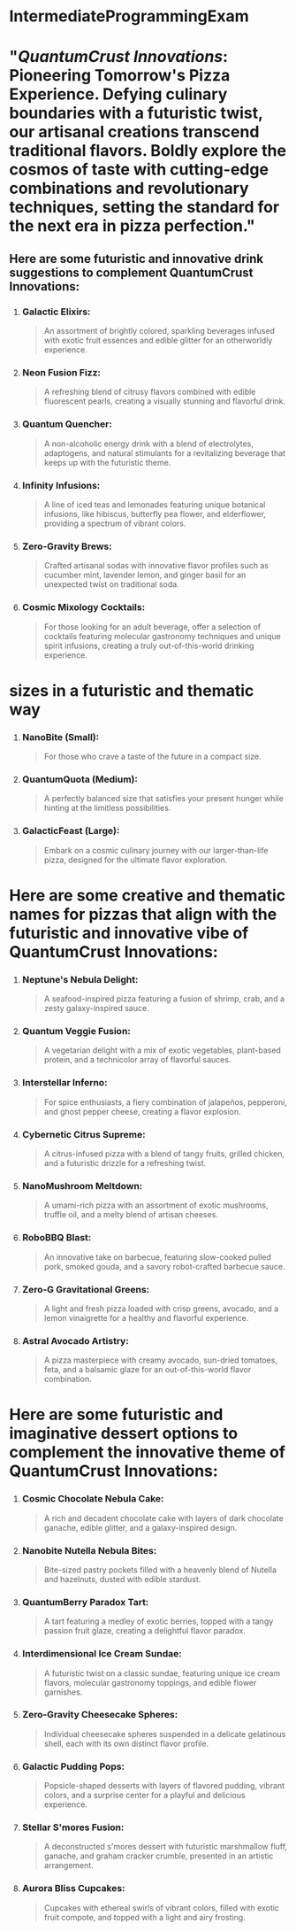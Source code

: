 # IntermediateProgrammingExam


# "*QuantumCrust Innovations*: Pioneering Tomorrow's Pizza Experience. Defying culinary boundaries with a futuristic twist, our artisanal creations transcend traditional flavors. Boldly explore the cosmos of taste with cutting-edge combinations and revolutionary techniques, setting the standard for the next era in pizza perfection."



## Here are some futuristic and innovative drink suggestions to complement QuantumCrust Innovations:

1. ###  Galactic Elixirs:
    > An assortment of brightly colored, sparkling beverages infused with exotic fruit essences and edible glitter for an otherworldly experience.

1. ### Neon Fusion Fizz:
    > A refreshing blend of citrusy flavors combined with edible fluorescent pearls, creating a visually stunning and flavorful drink.

1. ### Quantum Quencher:
    > A non-alcoholic energy drink with a blend of electrolytes, adaptogens, and natural stimulants for a revitalizing beverage that keeps up with the futuristic theme.

1. ### Infinity Infusions:
    > A line of iced teas and lemonades featuring unique botanical infusions, like hibiscus, butterfly pea flower, and elderflower, providing a spectrum of vibrant colors.

1. ### Zero-Gravity Brews:
    > Crafted artisanal sodas with innovative flavor profiles such as cucumber mint, lavender lemon, and ginger basil for an unexpected twist on traditional soda.

1. ### Cosmic Mixology Cocktails:
    > For those looking for an adult beverage, offer a selection of cocktails featuring molecular gastronomy techniques and unique spirit infusions, creating a truly out-of-this-world drinking experience.

# sizes in a futuristic and thematic way

1. ### NanoBite (Small): 
    > For those who crave a taste of the future in a compact size.

1. ### QuantumQuota (Medium): 
    > A perfectly balanced size that satisfies your present hunger while hinting at the limitless possibilities.

1. ### GalacticFeast (Large): 
    > Embark on a cosmic culinary journey with our larger-than-life pizza, designed for the ultimate flavor exploration.



# Here are some creative and thematic names for pizzas that align with the futuristic and innovative vibe of QuantumCrust Innovations:

1. ### Neptune's Nebula Delight:
    > A seafood-inspired pizza featuring a fusion of shrimp, crab, and a zesty galaxy-inspired sauce.

1. ### Quantum Veggie Fusion:
    > A vegetarian delight with a mix of exotic vegetables, plant-based protein, and a technicolor array of flavorful sauces.

1. ### Interstellar Inferno:
    > For spice enthusiasts, a fiery combination of jalapeños, pepperoni, and ghost pepper cheese, creating a flavor explosion.

1. ### Cybernetic Citrus Supreme:
    > A citrus-infused pizza with a blend of tangy fruits, grilled chicken, and a futuristic drizzle for a refreshing twist.

1. ### NanoMushroom Meltdown:
    > A umami-rich pizza with an assortment of exotic mushrooms, truffle oil, and a melty blend of artisan cheeses.

1. ### RoboBBQ Blast:
    > An innovative take on barbecue, featuring slow-cooked pulled pork, smoked gouda, and a savory robot-crafted barbecue sauce.

1. ### Zero-G Gravitational Greens:
    > A light and fresh pizza loaded with crisp greens, avocado, and a lemon vinaigrette for a healthy and flavorful experience.

1. ### Astral Avocado Artistry:
    > A pizza masterpiece with creamy avocado, sun-dried tomatoes, feta, and a balsamic glaze for an out-of-this-world flavor combination.



# Here are some futuristic and imaginative dessert options to complement the innovative theme of QuantumCrust Innovations:

1. ### Cosmic Chocolate Nebula Cake:
    > A rich and decadent chocolate cake with layers of dark chocolate ganache, edible glitter, and a galaxy-inspired design.

1. ### Nanobite Nutella Nebula Bites:
    > Bite-sized pastry pockets filled with a heavenly blend of Nutella and hazelnuts, dusted with edible stardust.

1. ### QuantumBerry Paradox Tart:
    > A tart featuring a medley of exotic berries, topped with a tangy passion fruit glaze, creating a delightful flavor paradox.

1. ### Interdimensional Ice Cream Sundae:
    > A futuristic twist on a classic sundae, featuring unique ice cream flavors, molecular gastronomy toppings, and edible flower garnishes.

1. ### Zero-Gravity Cheesecake Spheres:
    > Individual cheesecake spheres suspended in a delicate gelatinous shell, each with its own distinct flavor profile.

1. ### Galactic Pudding Pops:
    > Popsicle-shaped desserts with layers of flavored pudding, vibrant colors, and a surprise center for a playful and delicious experience.

1. ### Stellar S'mores Fusion:
    > A deconstructed s'mores dessert with futuristic marshmallow fluff, ganache, and graham cracker crumble, presented in an artistic arrangement.

1. ### Aurora Bliss Cupcakes:
    > Cupcakes with ethereal swirls of vibrant colors, filled with exotic fruit compote, and topped with a light and airy frosting.
